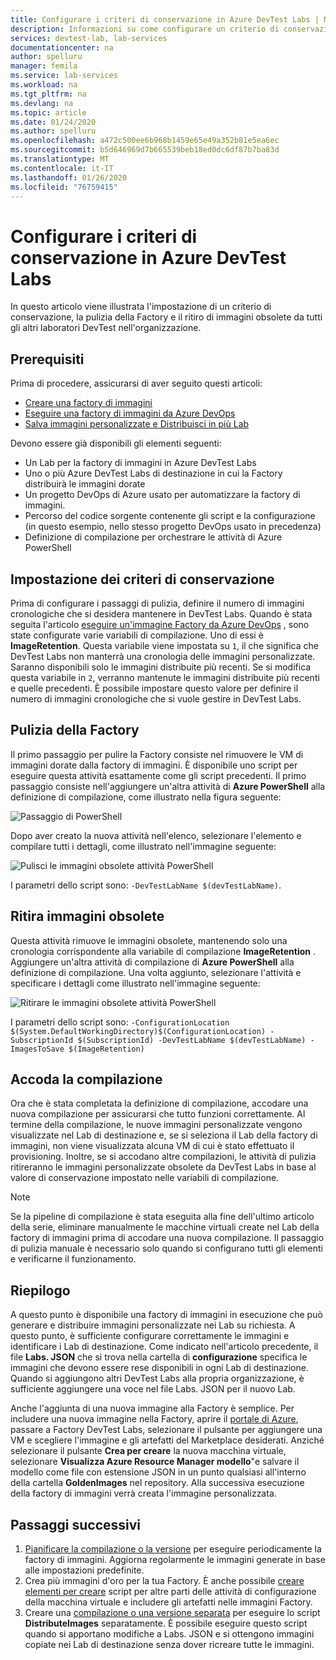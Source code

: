 ```yaml
---
title: Configurare i criteri di conservazione in Azure DevTest Labs | Microsoft Docs
description: Informazioni su come configurare un criterio di conservazione, pulire la factory e ritirare le immagini obsolete da DevTest Labs.
services: devtest-lab, lab-services
documentationcenter: na
author: spelluru
manager: femila
ms.service: lab-services
ms.workload: na
ms.tgt_pltfrm: na
ms.devlang: na
ms.topic: article
ms.date: 01/24/2020
ms.author: spelluru
ms.openlocfilehash: a472c500ee6b968b1459e65e49a352b81e5ea6ec
ms.sourcegitcommit: b5d646969d7b665539beb18ed0dc6df87b7ba83d
ms.translationtype: MT
ms.contentlocale: it-IT
ms.lasthandoff: 01/26/2020
ms.locfileid: "76759415"
---
```

# <a name="set-up-retention-policy-in-azure-devtest-labs"></a>Configurare i criteri di conservazione in Azure DevTest Labs
In questo articolo viene illustrata l'impostazione di un criterio di conservazione, la pulizia della Factory e il ritiro di immagini obsolete da tutti gli altri laboratori DevTest nell'organizzazione. 

## <a name="prerequisites"></a>Prerequisiti
Prima di procedere, assicurarsi di aver seguito questi articoli:

- [Creare una factory di immagini](image-factory-create.md)
- [Eseguire una factory di immagini da Azure DevOps](image-factory-set-up-devops-lab.md)
- [Salva immagini personalizzate e Distribuisci in più Lab](image-factory-save-distribute-custom-images.md)

Devono essere già disponibili gli elementi seguenti:

- Un Lab per la factory di immagini in Azure DevTest Labs
- Uno o più Azure DevTest Labs di destinazione in cui la Factory distribuirà le immagini dorate
- Un progetto DevOps di Azure usato per automatizzare la factory di immagini.
- Percorso del codice sorgente contenente gli script e la configurazione (in questo esempio, nello stesso progetto DevOps usato in precedenza)
- Definizione di compilazione per orchestrare le attività di Azure PowerShell
 
## <a name="setting-the-retention-policy"></a>Impostazione dei criteri di conservazione
Prima di configurare i passaggi di pulizia, definire il numero di immagini cronologiche che si desidera mantenere in DevTest Labs. Quando è stata seguita l'articolo [eseguire un'immagine Factory da Azure DevOps](image-factory-set-up-devops-lab.md) , sono state configurate varie variabili di compilazione. Uno di essi è **ImageRetention**. Questa variabile viene impostata su `1`, il che significa che DevTest Labs non manterrà una cronologia delle immagini personalizzate. Saranno disponibili solo le immagini distribuite più recenti. Se si modifica questa variabile in `2`, verranno mantenute le immagini distribuite più recenti e quelle precedenti. È possibile impostare questo valore per definire il numero di immagini cronologiche che si vuole gestire in DevTest Labs.

## <a name="cleaning-up-the-factory"></a>Pulizia della Factory
Il primo passaggio per pulire la Factory consiste nel rimuovere le VM di immagini dorate dalla factory di immagini. È disponibile uno script per eseguire questa attività esattamente come gli script precedenti. Il primo passaggio consiste nell'aggiungere un'altra attività di **Azure PowerShell** alla definizione di compilazione, come illustrato nella figura seguente:

![Passaggio di PowerShell](./media/set-retention-policy-cleanup/powershell-step.png)

Dopo aver creato la nuova attività nell'elenco, selezionare l'elemento e compilare tutti i dettagli, come illustrato nell'immagine seguente:

![Pulisci le immagini obsolete attività PowerShell](./media/set-retention-policy-cleanup/configure-powershell-task.png)

I parametri dello script sono: `-DevTestLabName $(devTestLabName)`.

## <a name="retire-old-images"></a>Ritira immagini obsolete 
Questa attività rimuove le immagini obsolete, mantenendo solo una cronologia corrispondente alla variabile di compilazione **ImageRetention** . Aggiungere un'altra attività di compilazione di **Azure PowerShell** alla definizione di compilazione. Una volta aggiunto, selezionare l'attività e specificare i dettagli come illustrato nell'immagine seguente: 

![Ritirare le immagini obsolete attività PowerShell](./media/set-retention-policy-cleanup/retire-old-image-task.png)

I parametri dello script sono: `-ConfigurationLocation $(System.DefaultWorkingDirectory)$(ConfigurationLocation) -SubscriptionId $(SubscriptionId) -DevTestLabName $(devTestLabName) -ImagesToSave $(ImageRetention)`

## <a name="queue-the-build"></a>Accoda la compilazione
Ora che è stata completata la definizione di compilazione, accodare una nuova compilazione per assicurarsi che tutto funzioni correttamente. Al termine della compilazione, le nuove immagini personalizzate vengono visualizzate nel Lab di destinazione e, se si seleziona il Lab della factory di immagini, non viene visualizzata alcuna VM di cui è stato effettuato il provisioning. Inoltre, se si accodano altre compilazioni, le attività di pulizia ritireranno le immagini personalizzate obsolete da DevTest Labs in base al valore di conservazione impostato nelle variabili di compilazione.

> [!NOTE]
> Se la pipeline di compilazione è stata eseguita alla fine dell'ultimo articolo della serie, eliminare manualmente le macchine virtuali create nel Lab della factory di immagini prima di accodare una nuova compilazione.  Il passaggio di pulizia manuale è necessario solo quando si configurano tutti gli elementi e verificarne il funzionamento.



## <a name="summary"></a>Riepilogo
A questo punto è disponibile una factory di immagini in esecuzione che può generare e distribuire immagini personalizzate nei Lab su richiesta. A questo punto, è sufficiente configurare correttamente le immagini e identificare i Lab di destinazione. Come indicato nell'articolo precedente, il file **Labs. JSON** che si trova nella cartella di **configurazione** specifica le immagini che devono essere rese disponibili in ogni Lab di destinazione. Quando si aggiungono altri DevTest Labs alla propria organizzazione, è sufficiente aggiungere una voce nel file Labs. JSON per il nuovo Lab.

Anche l'aggiunta di una nuova immagine alla Factory è semplice. Per includere una nuova immagine nella Factory, aprire il [portale di Azure](https://portal.azure.com), passare a Factory DevTest Labs, selezionare il pulsante per aggiungere una VM e scegliere l'immagine e gli artefatti del Marketplace desiderati. Anziché selezionare il pulsante **Crea per creare** la nuova macchina virtuale, selezionare **Visualizza Azure Resource Manager modello**"e salvare il modello come file con estensione JSON in un punto qualsiasi all'interno della cartella **GoldenImages** nel repository. Alla successiva esecuzione della factory di immagini verrà creata l'immagine personalizzata.


## <a name="next-steps"></a>Passaggi successivi
1. [Pianificare la compilazione o la versione](/azure/devops/pipelines/build/triggers?view=azure-devops&tabs=designer) per eseguire periodicamente la factory di immagini. Aggiorna regolarmente le immagini generate in base alle impostazioni predefinite.
2. Crea più immagini d'oro per la tua Factory. È anche possibile [creare elementi per creare](devtest-lab-artifact-author.md) script per altre parti delle attività di configurazione della macchina virtuale e includere gli artefatti nelle immagini Factory.
4. Creare una [compilazione o una versione separata](/azure/devops/pipelines/overview?view=azure-devops-2019) per eseguire lo script **DistributeImages** separatamente. È possibile eseguire questo script quando si apportano modifiche a Labs. JSON e si ottengono immagini copiate nei Lab di destinazione senza dover ricreare tutte le immagini.


